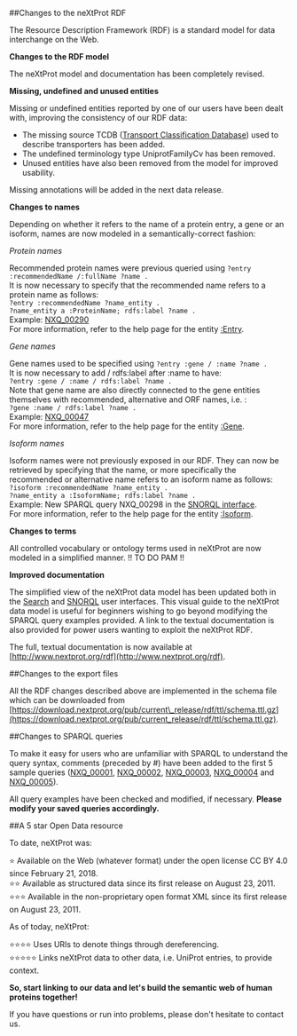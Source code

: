 ##Changes to the neXtProt RDF

The Resource Description Framework (RDF) is a standard model for data interchange on the Web.   

**Changes to the RDF model**

The neXtProt model and documentation has been completely revised.

**Missing, undefined and unused entities**

Missing or undefined entities reported by one of our users have been dealt with, improving the consistency of our RDF data:

* The missing source TCDB ([Transport Classification Database](https://www.tcdb.org)) used to describe transporters has been added. 
* The undefined terminology type UniprotFamilyCv has been removed. 
* Unused entities have also been removed from the model for improved usability. 

Missing annotations will be added in the next data release.

**Changes to names**

Depending on whether it refers to the name of a protein entry, a gene or an isoform, names are now modeled in a semantically-correct fashion:

_Protein names_

Recommended protein names were previous queried using ```?entry :recommendedName /:fullName ?name .```<br>
It is now necessary to specify that the recommended name refers to a protein name as follows:<br>
```?entry :recommendedName ?name_entity .```<br>
```?name_entity a :ProteinName; rdfs:label ?name .```<br>
Example: [NXQ\_00290](../proteins/search?mode=advanced&queryId=NXQ_00290)<br>
For more information, refer to the help page for the entity [:Entry](https://snorql.nextprot.org/help/entity/Entry).<br>

_Gene names_

Gene names used to be specified using ```?entry :gene / :name ?name .```<br>
It is now necessary to add / rdfs:label after :name to have:<br>
```?entry :gene / :name / rdfs:label ?name .```<br>
Note that gene name are also directly connected to the gene entities themselves with recommended, alternative and ORF names, i.e. :<br>
```?gene :name / rdfs:label ?name .```<br>
Example: [NXQ\_00047](../proteins/search?mode=advanced&queryId=NXQ_00047)<br>
For more information, refer to the help page for the entity [:Gene](https://snorql.nextprot.org/help/entity/Gene).<br>

_Isoform names_

Isoform names were not previously exposed in our RDF. They can now be retrieved by specifying that the name, or more specifically the recommended or alternative name refers to an isoform name as follows:<br>
```?isoform :recommendedName ?name_entity .```<br>
```?name_entity a :IsoformName; rdfs:label ?name .```<br>
Example: New SPARQL query NXQ\_00298 in the [SNORQL interface](https://snorql.nextprot.org/).<br>
For more information, refer to the help page for the entity [:Isoform](https://snorql.nextprot.org/help/entity/Isoform).<br>

**Changes to terms**

All controlled vocabulary or ontology terms used in neXtProt are now modeled in a simplified manner. !! TO DO PAM !!

**Improved documentation**

The simplified view of the neXtProt data model has been updated both in the [Search](../help/data-model) and [SNORQL](https://snorql.nextprot.org/help/doc/introduction) user interfaces. This visual guide to the neXtProt data model is useful for beginners wishing to go beyond modifying the SPARQL query examples provided. A link to the textual documentation is also provided for power users wanting to exploit the neXtProt RDF.

The full, textual documentation is now available at [http://www.nextprot.org/rdf](http://www.nextprot.org/rdf). 

##Changes to the export files

All the RDF changes described above are implemented in the schema file which can be downloaded from [https://download.nextprot.org/pub/current\_release/rdf/ttl/schema.ttl.gz](https://download.nextprot.org/pub/current_release/rdf/ttl/schema.ttl.gz). 

##Changes to SPARQL queries

To make it easy for users who are unfamiliar with SPARQL to understand the query syntax, comments (preceded by #) have been added to the first 5 sample queries ([NXQ\_00001](../proteins/search?mode=advanced&queryId=NXQ_00001),  [NXQ\_00002](../proteins/search?mode=advanced&queryId=NXQ_00002), [NXQ\_00003](../proteins/search?mode=advanced&queryId=NXQ_00003), [NXQ\_00004](../proteins/search?mode=advanced&queryId=NXQ_00004) and [NXQ\_00005](../proteins/search?mode=advanced&queryId=NXQ_00005)).

All query examples have been checked and modified, if necessary. **Please modify your saved queries accordingly.**

##A 5 star Open Data resource

To date, neXtProt was:

&#11088; Available on the Web (whatever format) under the open license CC BY 4.0 since February 21, 2018.<br>
&#11088;&#11088; Available as structured data since its first release on August 23, 2011.<br>
&#11088;&#11088;&#11088; Available in the non-proprietary open format XML since its first release on August 23, 2011.

As of today, neXtProt:

&#11088;&#11088;&#11088;&#11088; Uses URIs to denote things through dereferencing.<br>
&#11088;&#11088;&#11088;&#11088;&#11088; Links neXtProt data to other data, i.e. UniProt entries, to provide context.

**So, start linking to our data and let's build the semantic web of human proteins together!**

If you have questions or run into problems, please don't hesitate to contact us.
